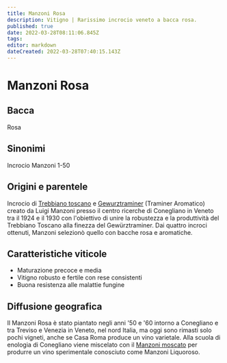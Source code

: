 ```yaml
---
title: Manzoni Rosa
description: Vitigno | Rarissimo incrocio veneto a bacca rosa.
published: true
date: 2022-03-28T08:11:06.845Z
tags: 
editor: markdown
dateCreated: 2022-03-28T07:40:15.143Z
---
```


# Manzoni Rosa

## Bacca
Rosa

## Sinonimi
Incrocio Manzoni 1-50

## Origini e parentele
Incrocio di [Trebbiano toscano](/vitigni/Italia/trebbiano-toscano) e [Gewurztraminer](/vitigni/Germania/gewurztraminer) (Traminer Aromatico) creato da Luigi Manzoni presso il centro ricerche di Conegliano in Veneto tra il 1924 e il 1930 con l'obiettivo di unire la robustezza e la produttività del Trebbiano Toscano alla finezza del Gewürztraminer. Dai quattro incroci ottenuti, Manzoni selezionò quello con bacche rosa e aromatiche.

## Caratteristiche viticole

- Maturazione precoce e media
- Vitigno robusto e fertile con rese consistenti
- Buona resistenza alle malattie fungine

## Diffusione geografica

Il Manzoni Rosa è stato piantato negli anni '50 e '60 intorno a Conegliano e tra Treviso e Venezia in Veneto, nel nord Italia, ma oggi sono rimasti solo pochi vigneti, anche se Casa Roma produce un vino varietale. Alla scuola di enologia di Conegliano viene miscelato con il [Manzoni moscato](/vitigni/Italia/manzoni-moscato) per produrre un vino sperimentale conosciuto come Manzoni Liquoroso.